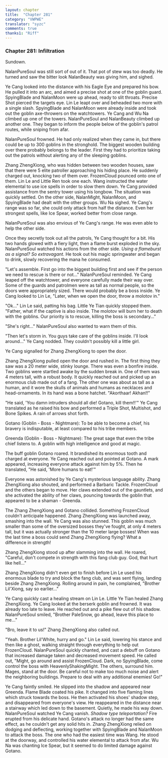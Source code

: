 ```yaml
---
layout: chapter
title:  "Chapter 281"
category: "VWPWE"
translator: "syzc"
comments: true
thanks1: "Riff"
---
```


### Chapter 281: Infiltration

Sundown.

NalanPureSoul was still sort of out of it. That pot of stew was too deadly. He turned and saw the bitter look NalanBeauty was giving him, and sighed.

Ye Cang looked into the distance with his Eagle Eye and prepared his bow. He pulled it into an arc, and aimed a precise shot at one of the goblin guard. SpyingBlade and NalanMoon were up ahead, ready to slit throats. Precise Shot pierced the targets eye. Lin Le leapt over and beheaded two more with a single slash. SpyingBlade and NalanMoon were already inside and took out the goblin axe-throwers on the watchtowers. Ye Cang and Wu Na climbed up one of the towers. NalanPureSoul and NalanBeauty climbed up another one. They began to inform the people below of the goblin's patrol routes, while sniping from afar. 

NalanPureSoul frowned. He had only realized when they came in, but there could be up to 300 goblins in the stronghold. The biggest wooden building over there probably belongs to the leader. First they had to prioritize taking out the patrols without alerting any of the sleeping goblins.

Zhang ZhengXiong, who was hidden between two wooden houses, saw that there were 5 elite patroller approaching his hiding place. He suddenly charged out,  knocking two of them over. FrozenCloud pounced onto one of them. Lin Le and Little Ren took one each. Wang instructed the water elemental to use ice spells in order to slow them down. Ye Cang provided assistance from the sentry tower using his longbow. The situation was quickly settled. On the other side, NalanMight, NalanMoon, and SpyingBlade had dealt with the other groups. Wu Na sighed. Ye Cang's range was so far, she could only attack from half the distance. Even her strongest spells, like Ice Spear, worked better from close range.

NalanPureSoul was also envious of Ye Cang's range. He was even able to help the other side.

Once they secretly took out all the patrols, Ye Cang thought for a bit. His two hands glowed with a fiery light, then a flame burst exploded in the sky. NalanPureSoul watched his actions from the other side. *Using a flameburst as a signal? So extravagant.* He took out his magic springwater and began to drink, slowly recovering the mana he consumed.

"Let's assemble. First go into the biggest building first and see if the person we need to rescue is there or not..." NalanPureSoul reminded. Ye Cang leaped off the watchtower, and everyone carefully made their way over. Some of the guards and patrolmen were as tall as normal people, so the doors were appropriately sized. There would probably be a boss inside. Ye Cang looked to Lin Le, "Later, when we open the door, throw a molotov in."

"Ok..." Lin Le said, patting his bag. Little Ye Tian quickly stopped them. "Father, what if the captive is also inside. The molotov will burn her to death with the goblins. Our priority is to rescue, killing the boss is secondary..."

"She's right..." NalanPureSoul also wanted to warn them of this.

"Then let's storm in. You guys take care of the goblins inside. I'll look around..." Ye Cang nodded. They couldn't possibly kill a little girl. 

Ye Cang signalled for Zhang ZhengXiong to open the door.

Zhang ZhengXiong pulled open the door and rushed in. The first thing they saw was a 20 meter wide, stinky lounge. There was even a bonfire inside. Two goblins were startled awake by the sudden break in. One of them was 4 meters tall, with a robust body. It quickly reached out and picked up an enormous club made out of a fang. The other one was about as tall as a human, and it wore the skulls of animals and humans as necklaces and head-ornaments. In its hand was a bone hatchet. "Akorthaar! Akhan!!"

"He said, 'You damn intruders should all die! Gotano, kill them!!'" Ye Cang translated as he raised his bow and performed a Triple Shot, Multishot, and Bone Spikes. A rain of arrows shot forth.

Gotano (Goblin - Boss - Nightmare): To be able to become a chief, his bravery is indisputable, at least compared to his tribe members.

Greenda (Goblin - Boss - Nightmare): The great sage that even the tribe chief listens to. A goblin with high intelligence and good at magic.

The buff goblin Gotano roared. It brandished its enormous tooth and charged at everyone. Ye Cang reached out and pointed at Gotano. A mark appeared, increasing everyone attack against him by 5%. Then he translated, "He said, 'More humans to eat!'"

Everyone was astonished by Ye Cang's mysterious language ability. Zhang ZhengXiong also shouted, and performed a Barbaric Tackle. FrozenCloud and the others began to move. Her claws extended out of the gauntlets, and she activated the ability of her claws, pouncing towards the goblin that appeared to be a shaman - Greenda.

The Zhang ZhengXiong and Gotano collided. Something FrozenCloud couldn't anticipate happened. Zhang ZhengXiong was launched away, smashing into the wall. Ye Cang was also stunned. This goblin was much smaller than some of the oversized bosses they've fought, at only 4 meters tall, but it was actually stronger than the 10 meter large bosses! When was the last time a boss could send Zhang ZhengXiong flying? What a difference in strength!

Zhang ZhengXiong stood up after slamming into the wall. He roared, "Careful, don't compete in strength with this fang club guy. God, that hurt like hell..."

Zhang ZhengXiong didn't even get to finish before Lin Le used his enormous blade to try and block the fang club, and was sent flying, landing beside Zhang ZhengXiong. Rolling around in pain, he complained, "Brother Lil'Xiong, say so earlier..."

Ye Cang quickly cast a healing stream on Lin Le. Little Ye Tian healed Zhang ZhengXiong. Ye Cang looked at the berserk goblin and frowned. It was already too late to leave. He reached out and a pike flew out of his shadow. NalanPureSoul smiled, "Brother PaleSnow, go ahead, leave this place to me..."

"Bro, leave it to us!" Zhang ZhengXiong also called out.

"Yeah. Brother Lil'White, hurry and go." Lin Le said, lowering his stance and then like a ghost, walking straight through everything to help out FrozenCloud. NalanPureSoul quickly chanted, and cast a debuff on Gotano that increased damage taken and decreased movement speed. He called out, "Might, go around and assist FrozenCloud. Dark, no SpyingBlade, come control the boss with HeavenlyShakingMight. The others, surround him. Mages, stand at the door. Be careful not to make too much noise and alert the neighboring buildings. Prepare to deal with any additional enemies! Go!"

Ye Cang faintly smiled. He slipped into the shadow and appeared near Greenda. Flame Blade coated his pike. It changed into five flaming lines which struck towards the boss. He then activated his shoes' shadow step, and disappeared from everyone's view. He reappeared in the distance near a stairway which led down to the basement. Quietly, he made his way down. NalanPureSoul watched Ye Cang vanish. *Shadow type teleportation?* Fire erupted from his delicate hand. Gotano's attack no longer had the same effect, as he couldn't get any solid hits in. Zhang ZhengXiong relied on dodging and deflecting, working together with SpyingBlade and NalanMoon to attack the boss. The one who had the easiest time was Wang. He stood at the doorway, and controlled his water elemental to attack from afar. Wu Na was chanting Ice Spear, but it seemed to do limited damage against Gotano.
